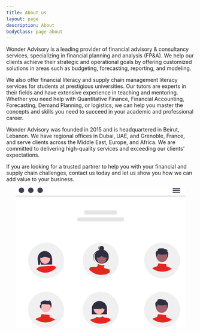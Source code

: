 ```yaml
---
title: About us
layout: page
description: About
bodyClass: page-about
---
```


Wonder Advisory is a leading provider of financial advisory & consultancy services, specializing in financial planning and analysis (FP&A). We help our clients achieve their strategic and operational goals by offering customized solutions in areas such as budgeting, forecasting, reporting, and modeling.

We also offer financial literacy and supply chain management literacy services for students at prestigious universities. Our tutors are experts in their fields and have extensive experience in teaching and mentoring. Whether you need help with Quantitative Finance, Financial Accounting, Forecasting, Demand Planning, or logistics, we can help you master the concepts and skills you need to succeed in your academic and professional career.

Wonder Advisory was founded in 2015 and is headquartered in Beirut, Lebanon. We have regional offices in Dubai, UAE, and Grenoble, France, and serve clients across the Middle East, Europe, and Africa. We are committed to delivering high-quality services and exceeding our clients’ expectations.

If you are looking for a trusted partner to help you with your financial and supply chain challenges, contact us today and let us show you how we can add value to your business.


<div style="flex: 1; text-align: center;">
  <img src="/images/about_us_page.svg" alt="Financial Literacy" style="width: 90%;">
</div>